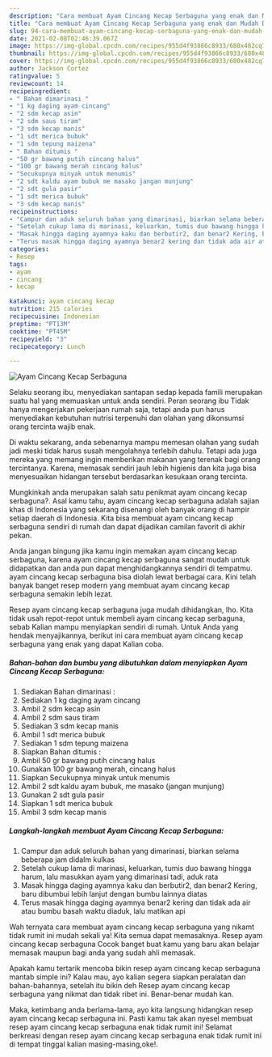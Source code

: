```yaml
---
description: "Cara membuat Ayam Cincang Kecap Serbaguna yang enak dan Mudah Dibuat"
title: "Cara membuat Ayam Cincang Kecap Serbaguna yang enak dan Mudah Dibuat"
slug: 94-cara-membuat-ayam-cincang-kecap-serbaguna-yang-enak-dan-mudah-dibuat
date: 2021-02-08T02:46:39.067Z
image: https://img-global.cpcdn.com/recipes/955d4f93866c8933/680x482cq70/ayam-cincang-kecap-serbaguna-foto-resep-utama.jpg
thumbnail: https://img-global.cpcdn.com/recipes/955d4f93866c8933/680x482cq70/ayam-cincang-kecap-serbaguna-foto-resep-utama.jpg
cover: https://img-global.cpcdn.com/recipes/955d4f93866c8933/680x482cq70/ayam-cincang-kecap-serbaguna-foto-resep-utama.jpg
author: Jackson Cortez
ratingvalue: 5
reviewcount: 14
recipeingredient:
- " Bahan dimarinasi "
- "1 kg daging ayam cincang"
- "2 sdm kecap asin"
- "2 sdm saus tiram"
- "3 sdm kecap manis"
- "1 sdt merica bubuk"
- "1 sdm tepung maizena"
- " Bahan ditumis "
- "50 gr bawang putih cincang halus"
- "100 gr bawang merah cincang halus"
- "Secukupnya minyak untuk menumis"
- "2 sdt kaldu ayam bubuk me masako jangan munjung"
- "2 sdt gula pasir"
- "1 sdt merica bubuk"
- "3 sdm kecap manis"
recipeinstructions:
- "Campur dan aduk seluruh bahan yang dimarinasi, biarkan selama beberapa jam didalm kulkas"
- "Setelah cukup lama di marinasi, keluarkan, tumis duo bawang hingga harum, lalu masukkan ayam yang dimarinasi tadi, aduk rata"
- "Masak hingga daging ayamnya kaku dan berbutir2, dan benar2 Kering, baru dibumbui lebih lanjut dengan bumbu lainnya diatas"
- "Terus masak hingga daging ayamnya benar2 kering dan tidak ada air atau bumbu basah waktu diaduk, lalu matikan api"
categories:
- Resep
tags:
- ayam
- cincang
- kecap

katakunci: ayam cincang kecap 
nutrition: 215 calories
recipecuisine: Indonesian
preptime: "PT13M"
cooktime: "PT45M"
recipeyield: "3"
recipecategory: Lunch

---
```



![Ayam Cincang Kecap Serbaguna](https://img-global.cpcdn.com/recipes/955d4f93866c8933/680x482cq70/ayam-cincang-kecap-serbaguna-foto-resep-utama.jpg)

Selaku seorang ibu, menyediakan santapan sedap kepada famili merupakan suatu hal yang memuaskan untuk anda sendiri. Peran seorang ibu Tidak hanya mengerjakan pekerjaan rumah saja, tetapi anda pun harus menyediakan kebutuhan nutrisi terpenuhi dan olahan yang dikonsumsi orang tercinta wajib enak.

Di waktu  sekarang, anda sebenarnya mampu memesan olahan yang sudah jadi meski tidak harus susah mengolahnya terlebih dahulu. Tetapi ada juga mereka yang memang ingin memberikan makanan yang terenak bagi orang tercintanya. Karena, memasak sendiri jauh lebih higienis dan kita juga bisa menyesuaikan hidangan tersebut berdasarkan kesukaan orang tercinta. 



Mungkinkah anda merupakan salah satu penikmat ayam cincang kecap serbaguna?. Asal kamu tahu, ayam cincang kecap serbaguna adalah sajian khas di Indonesia yang sekarang disenangi oleh banyak orang di hampir setiap daerah di Indonesia. Kita bisa membuat ayam cincang kecap serbaguna sendiri di rumah dan dapat dijadikan camilan favorit di akhir pekan.

Anda jangan bingung jika kamu ingin memakan ayam cincang kecap serbaguna, karena ayam cincang kecap serbaguna sangat mudah untuk didapatkan dan anda pun dapat menghidangkannya sendiri di tempatmu. ayam cincang kecap serbaguna bisa diolah lewat berbagai cara. Kini telah banyak banget resep modern yang membuat ayam cincang kecap serbaguna semakin lebih lezat.

Resep ayam cincang kecap serbaguna juga mudah dihidangkan, lho. Kita tidak usah repot-repot untuk membeli ayam cincang kecap serbaguna, sebab Kalian mampu menyiapkan sendiri di rumah. Untuk Anda yang hendak menyajikannya, berikut ini cara membuat ayam cincang kecap serbaguna yang enak yang dapat Kalian coba.

<!--inarticleads1-->

##### Bahan-bahan dan bumbu yang dibutuhkan dalam menyiapkan Ayam Cincang Kecap Serbaguna:

1. Sediakan  Bahan dimarinasi :
1. Sediakan 1 kg daging ayam cincang
1. Ambil 2 sdm kecap asin
1. Ambil 2 sdm saus tiram
1. Sediakan 3 sdm kecap manis
1. Ambil 1 sdt merica bubuk
1. Sediakan 1 sdm tepung maizena
1. Siapkan  Bahan ditumis :
1. Ambil 50 gr bawang putih cincang halus
1. Gunakan 100 gr bawang merah, cincang halus
1. Siapkan Secukupnya minyak untuk menumis
1. Ambil 2 sdt kaldu ayam bubuk, me masako (jangan munjung)
1. Gunakan 2 sdt gula pasir
1. Siapkan 1 sdt merica bubuk
1. Ambil 3 sdm kecap manis




<!--inarticleads2-->

##### Langkah-langkah membuat Ayam Cincang Kecap Serbaguna:

1. Campur dan aduk seluruh bahan yang dimarinasi, biarkan selama beberapa jam didalm kulkas
1. Setelah cukup lama di marinasi, keluarkan, tumis duo bawang hingga harum, lalu masukkan ayam yang dimarinasi tadi, aduk rata
1. Masak hingga daging ayamnya kaku dan berbutir2, dan benar2 Kering, baru dibumbui lebih lanjut dengan bumbu lainnya diatas
1. Terus masak hingga daging ayamnya benar2 kering dan tidak ada air atau bumbu basah waktu diaduk, lalu matikan api




Wah ternyata cara membuat ayam cincang kecap serbaguna yang nikamt tidak rumit ini mudah sekali ya! Kita semua dapat memasaknya. Resep ayam cincang kecap serbaguna Cocok banget buat kamu yang baru akan belajar memasak maupun bagi anda yang sudah ahli memasak.

Apakah kamu tertarik mencoba bikin resep ayam cincang kecap serbaguna mantab simple ini? Kalau mau, ayo kalian segera siapkan peralatan dan bahan-bahannya, setelah itu bikin deh Resep ayam cincang kecap serbaguna yang nikmat dan tidak ribet ini. Benar-benar mudah kan. 

Maka, ketimbang anda berlama-lama, ayo kita langsung hidangkan resep ayam cincang kecap serbaguna ini. Pasti kamu tak akan nyesel membuat resep ayam cincang kecap serbaguna enak tidak rumit ini! Selamat berkreasi dengan resep ayam cincang kecap serbaguna enak tidak rumit ini di tempat tinggal kalian masing-masing,oke!.

